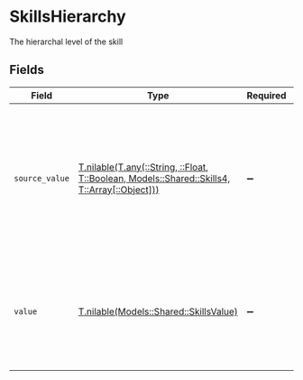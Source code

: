 # SkillsHierarchy

The hierarchal level of the skill


## Fields

| Field                                                                                                                                                                                                     | Type                                                                                                                                                                                                      | Required                                                                                                                                                                                                  | Description                                                                                                                                                                                               |
| --------------------------------------------------------------------------------------------------------------------------------------------------------------------------------------------------------- | --------------------------------------------------------------------------------------------------------------------------------------------------------------------------------------------------------- | --------------------------------------------------------------------------------------------------------------------------------------------------------------------------------------------------------- | --------------------------------------------------------------------------------------------------------------------------------------------------------------------------------------------------------- |
| `source_value`                                                                                                                                                                                            | [T.nilable(T.any(::String, ::Float, T::Boolean, Models::Shared::Skills4, T::Array[::Object]))](../../models/shared/skillssourcevalue.md)                                                                  | :heavy_minus_sign:                                                                                                                                                                                        | For read operations: the original skill level from the provider. For write operations: fallback value used when value is omitted or "unmapped_value". You must ensure this matches the provider's format. |
| `value`                                                                                                                                                                                                   | [T.nilable(Models::Shared::SkillsValue)](../../models/shared/skillsvalue.md)                                                                                                                              | :heavy_minus_sign:                                                                                                                                                                                        | The unified skill level. For write operations: provide one of the listed enum values, or omit/set to "unmapped_value" to use source_value instead.                                                        |